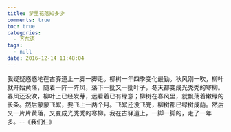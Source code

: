 ```yaml
---
title: 梦里花落知多少
comments: true
toc: true
categories:
  - 齐东语
tags:
  - null
date: 2016-12-14 11:48:04
---
```

<!--more-->
>
我疑疑惑惑地在古驿道上一脚一脚走。柳树一年四季变化最勤。秋风刚一吹，柳叶就开始黄落，随着一阵一阵风，落下一批又一批叶子，冬天都变成光秃秃的寒柳。春风还没吹，柳叶上已经发芽，远看着已有绿意；柳树在春风里，就飘荡着嫩绿的长条。然后蒙蒙飞絮，要飞上一两个月。飞絮还没飞完，柳树都已绿树成荫。然后又一片片黄落，又变成光秃秃的寒柳。我在古驿道上，一脚一脚的，走了一年多。--《我们仨》

